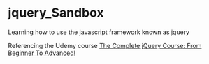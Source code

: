 # jquery_Sandbox
Learning how to use the javascript framework known as jquery

Referencing the Udemy course [The Complete jQuery Course: From Beginner To Advanced!](https://www.udemy.com/course/jquery-tutorial/)
